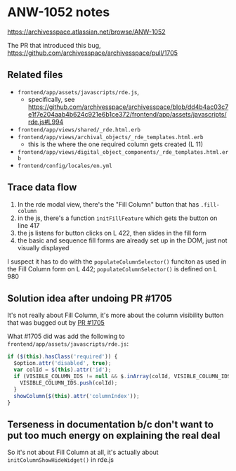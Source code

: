 # ANW-1052 notes

https://archivesspace.atlassian.net/browse/ANW-1052

The PR that introduced this bug, https://github.com/archivesspace/archivesspace/pull/1705

## Related files

- `frontend/app/assets/javascripts/rde.js`,
  - specifically, see https://github.com/archivesspace/archivesspace/blob/dd4b4ac03c7e1f7e204aab4b624c921e6b1ce372/frontend/app/assets/javascripts/rde.js#L994
- `frontend/app/views/shared/_rde.html.erb`
- `frontend/app/views/archival_objects/_rde_templates.html.erb`
  - this is the where the one required column gets created (L 11)
- `frontend/app/views/digital_object_components/_rde_templates.html.erb`
- `frontend/config/locales/en.yml`

## Trace data flow

1. In the rde modal view, there's the "Fill Column" button that has `.fill-column`
2. in the js, there's a function `initFillFeature` which gets the button on line 417
3. the js listens for button clicks on L 422, then slides in the fill form
4. the basic and sequence fill forms are already set up in the DOM, just not visually displayed

I suspect it has to do with the `populateColumnSelector()` funciton as used in the Fill Column form on L 442; `populateColumnSelector()` is defined on L 980

## Solution idea after undoing PR #1705

It's not really about Fill Column, it's more about the column visibility button that was bugged out by [PR #1705](https://github.com/archivesspace/archivesspace/pull/1705/commits)

What #1705 did was add the following to `frontend/app/assets/javascripts/rde.js`:

```js
if ($(this).hasClass('required')) {
  $option.attr('disabled', true);
  var colId = $(this).attr('id');
  if (VISIBLE_COLUMN_IDS != null && $.inArray(colId, VISIBLE_COLUMN_IDS) < 0) {
    VISIBLE_COLUMN_IDS.push(colId);
  }
  showColumn($(this).attr('columnIndex'));
}
```

## Terseness in documentation b/c don't want to put too much energy on explaining the real deal

So it's not about Fill Column at all, it's actually about `initColumnShowHideWidget()` in rde.js
